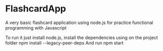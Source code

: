 # FlashcardApp
A very basic flashcard application using node.js for practice functional programming with Javascript

To run it just install node.js, install the dependencies using on the project folder
  npm install --legacy-peer-deps
And run
  npm start

